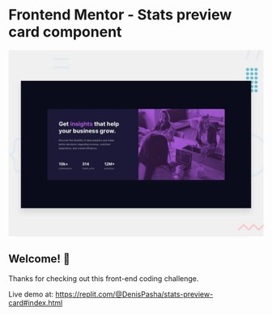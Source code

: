 # Frontend Mentor - Stats preview card component

![Design preview for the Stats preview card component coding challenge](./design/desktop-preview.jpg)

## Welcome! 👋

Thanks for checking out this front-end coding challenge.

Live demo at: https://replit.com/@DenisPasha/stats-preview-card#index.html